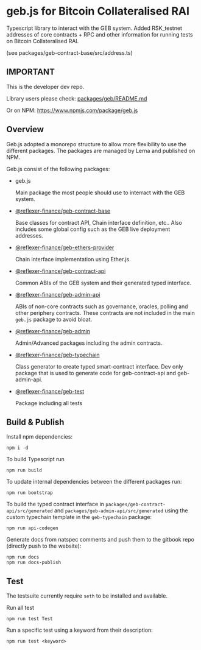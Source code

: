 # geb.js for Bitcoin Collateralised RAI

Typescript library to interact with the GEB system. Added RSK_testnet addresses of core contracts + RPC and other information for running tests on Bitcoin Collateralised RAI.

(see packages/geb-contract-base/src/address.ts)

## IMPORTANT

This is the developer dev repo.

Library users please check: [packages/geb/README.md](packages/geb/README.md)

Or on NPM: https://www.npmjs.com/package/geb.js

## Overview

Geb.js adopted a monorepo structure to allow more flexibility to use the different packages. The packages are managed by Lerna and published on NPM.


Geb.js consist of the following packages:

- geb.js

  Main package the most people should use to interract with the GEB system.
- [@reflexer-finance/geb-contract-base](https://www.npmjs.com/package/@reflexer-finance/geb-contract-base)

  Base classes for contract API, Chain interface definition, etc.. Also includes some global config such as the GEB live deployment addresses.
- [@reflexer-finance/geb-ethers-provider](https://www.npmjs.com/package/@reflexer-finance/geb-ethers-provider)

   Chain interface implementation using Ether.js
- [@reflexer-finance/geb-contract-api](https://www.npmjs.com/package/@reflexer-finance/geb-contract-api)

  Common ABIs of the GEB system and their generated typed interface.
- [@reflexer-finance/geb-admin-api](https://www.npmjs.com/package/@reflexer-finance/geb-admin-api)

  ABIs of non-core contracts such as governance, oracles, polling and other periphery contracts. These contracts are not included in the main `geb.js` package to avoid bloat.
- [@reflexer-finance/geb-admin](https://www.npmjs.com/package/@reflexer-finance/geb-admin)

   Admin/Advanced packages including the admin contracts.
- [@reflexer-finance/geb-typechain](https://www.npmjs.com/package/@reflexer-finance/geb-typechain)

  Class generator to create typed smart-contract interface. Dev only package that is used to generate code for geb-contract-api and geb-admin-api.
- [@reflexer-finance/geb-test](https://www.npmjs.com/package/@reflexer-finance/geb-test)

  Package including all tests
## Build & Publish

Install npm dependencies:
```
npm i -d
```

To build Typescript run

```
npm run build
```

To update internal dependencies between the different packages run:

```
npm run bootstrap
```

To build the typed contract interface in `packages/geb-contract-api/src/generated` and `packages/geb-admin-api/src/generated` using the custom typechain template in the `geb-typechain` package:

```
npm run api-codegen
```

Generate docs from natspec comments and push them to the gitbook repo (directly push to the website):
```
npm run docs
npm run docs-publish
```


## Test

The testsuite currently require `seth` to be installed and available.

Run all test
```
npm run test Test
```

Run a specific test using a keyword from their description:

```
npm run test <keyword>
```

